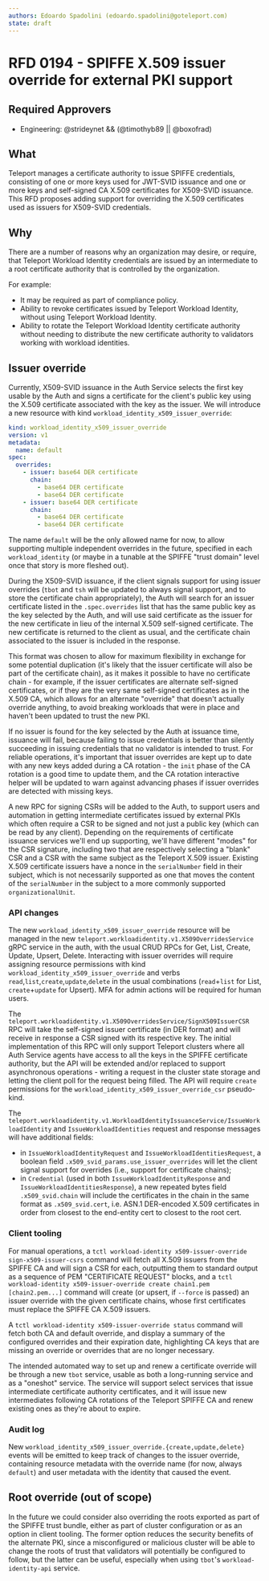 ```yaml
---
authors: Edoardo Spadolini (edoardo.spadolini@goteleport.com)
state: draft
---
```


# RFD 0194 - SPIFFE X.509 issuer override for external PKI support

## Required Approvers

* Engineering: @strideynet && (@timothyb89 || @boxofrad)

## What

Teleport manages a certificate authority to issue SPIFFE credentials, consisting of one or more keys used for JWT-SVID issuance and one or more keys and self-signed CA X.509 certificates for X509-SVID issuance. This RFD proposes adding support for overriding the X.509 certificates used as issuers for X509-SVID credentials.

## Why

There are a number of reasons why an organization may desire, or require, that Teleport Workload Identity credentials are issued by an intermediate to a root certificate authority that is controlled by the organization.

For example:

- It may be required as part of compliance policy.
- Ability to revoke certificates issued by Teleport Workload Identity, without using Teleport Workload Identity.
- Ability to rotate the Teleport Workload Identity certificate authority without needing to distribute the new certificate authority to validators working with workload identities.

## Issuer override

Currently, X509-SVID issuance in the Auth Service selects the first key usable by the Auth and signs a certificate for the client's public key using the X.509 certificate associated with the key as the issuer. We will introduce a new resource with kind `workload_identity_x509_issuer_override`:

```yaml
kind: workload_identity_x509_issuer_override
version: v1
metadata:
  name: default
spec:
  overrides:
    - issuer: base64 DER certificate
      chain:
        - base64 DER certificate
        - base64 DER certificate
    - issuer: base64 DER certificate
      chain:
        - base64 DER certificate
        - base64 DER certificate
```

The name `default` will be the only allowed name for now, to allow supporting multiple independent overrides in the future, specified in each `workload_identity` (or maybe in a tunable at the SPIFFE "trust domain" level once that story is more fleshed out).

During the X509-SVID issuance, if the client signals support for using issuer overrides (`tbot` and `tsh` will be updated to always signal support, and to store the certificate chain appropriately), the Auth will search for an issuer certificate listed in the `.spec.overrides` list that has the same public key as the key selected by the Auth, and will use said certificate as the issuer for the new certificate in lieu of the internal X.509 self-signed certificate. The new certificate is returned to the client as usual, and the certificate chain associated to the issuer is included in the response.

This format was chosen to allow for maximum flexibility in exchange for some potential duplication (it's likely that the issuer certificate will also be part of the certificate chain), as it makes it possible to have no certificate chain - for example, if the issuer certificates are alternate self-signed certificates, or if they are the very same self-signed certificates as in the X.509 CA, which allows for an alternate "override" that doesn't actually override anything, to avoid breaking workloads that were in place and haven't been updated to trust the new PKI.

If no issuer is found for the key selected by the Auth at issuance time, issuance will fail, because failing to issue credentials is better than silently succeeding in issuing credentials that no validator is intended to trust. For reliable operations, it's important that issuer overrides are kept up to date with any new keys added during a CA rotation - the `init` phase of the CA rotation is a good time to update them, and the CA rotation interactive helper will be updated to warn against advancing phases if issuer overrides are detected with missing keys.

A new RPC for signing CSRs will be added to the Auth, to support users and automation in getting intermediate certificates issued by external PKIs which often require a CSR to be signed and not just a public key (which can be read by any client). Depending on the requirements of certificate issuance services we'll end up supporting, we'll have different "modes" for the CSR signature, including two that are respectively selecting a "blank" CSR and a CSR with the same subject as the Teleport X.509 issuer. Existing X.509 certificate issuers have a nonce in the `serialNumber` field in their subject, which is not necessarily supported as one that moves the content of the `serialNumber` in the subject to a more commonly supported `organizationalUnit`.

### API changes

The new `workload_identity_x509_issuer_override` resource will be managed in the new `teleport.workloadidentity.v1.X509OverridesService` gRPC service in the auth, with the usual CRUD RPCs for Get, List, Create, Update, Upsert, Delete. Interacting with issuer overrides will require assigning resource permissions with kind `workload_identity_x509_issuer_override` and verbs `read`,`list`,`create`,`update`,`delete` in the usual combinations (`read`+`list` for List, `create`+`update` for Upsert). MFA for admin actions will be required for human users.

The `teleport.workloadidentity.v1.X509OverridesService/SignX509IssuerCSR` RPC will take the self-signed issuer certificate (in DER format) and will receive in response a CSR signed with its respective key. The initial implementation of this RPC will only support Teleport clusters where all Auth Service agents have access to all the keys in the SPIFFE certificate authority, but the API will be extended and/or replaced to support asynchronous operations - writing a request in the cluster state storage and letting the client poll for the request being filled. The API will require `create` permissions for the `workload_identity_x509_issuer_override_csr` pseudo-kind.

The `teleport.workloadidentity.v1.WorkloadIdentityIssuanceService/IssueWorkloadIdentity` and `IssueWorkloadIdentities` request and response messages will have additional fields:

- in `IssueWorkloadIdentityRequest` and `IssueWorkloadIdentitiesRequest`, a boolean field `.x509_svid_params.use_issuer_overrides` will let the client signal support for overrides (i.e., support for certificate chains);
- in `Credential` (used in both `IssueWorkloadIdentityResponse` and `IssueWorkloadIdentitiesResponse`), a new repeated bytes field `.x509_svid.chain` will include the certificates in the chain in the same format as `.x509_svid.cert`, i.e. ASN.1 DER-encoded X.509 certificates in order from closest to the end-entity cert to closest to the root cert.

### Client tooling

For manual operations, a `tctl workload-identity x509-issuer-override sign-x509-issuer-csrs` command will fetch all X.509 issuers from the SPIFFE CA and will sign a CSR for each, outputting them to standard output as a sequence of PEM "CERTIFICATE REQUEST" blocks, and a `tctl workload-identity x509-issuer-override create chain1.pem [chain2.pem...]` command will create (or upsert, if `--force` is passed) an issuer override with the given certificate chains, whose first certificates must replace the SPIFFE CA X.509 issuers.

A `tctl workload-identity x509-issuer-override status` command will fetch both CA and default override, and display a summary of the configured overrides and their expiration date, highlighting CA keys that are missing an override or overrides that are no longer necessary.

The intended automated way to set up and renew a certificate override will be through a new `tbot` service, usable as both a long-running service and as a "oneshot" service. The service will support select services that issue intermediate certificate authority certificates, and it will issue new intermediates following CA rotations of the Teleport SPIFFE CA and renew existing ones as they're about to expire.

### Audit log

New `workload_identity_x509_issuer_override.{create,update,delete}` events will be emitted to keep track of changes to the issuer override, containing resource metadata with the override name (for now, always `default`) and user metadata with the identity that caused the event.

## Root override (out of scope)

In the future we could consider also overriding the roots exported as part of the SPIFFE trust bundle, either as part of cluster configuration or as an option in client tooling. The former option reduces the security benefits of the alternate PKI, since a misconfigured or malicious cluster will be able to change the roots of trust that validators will potentially be configured to follow, but the latter can be useful, especially when using `tbot`'s `workload-identity-api` service.
